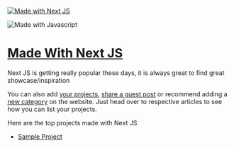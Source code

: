 [![Made with Next JS](https://madewithjavascript.club/_nuxt/uploads/9fea7ff-640.png)][made-with-next-js]

![Made with Javascript](https://madewithjavascript.club/Made-With-Javascript-Logo.png)

# [Made With Next JS][made-with-next-js]

Next JS is getting really popular these days, it is always great to find great showcase/inspiration

You can also add [your projects][request-project], [share a guest post][request-post] or recommend adding a [new category][request-category] on the website. Just head over to respective articles to see how you can list your projects.

Here are the top projects made with Next JS

- [Sample Project][sample-project]

[made-with-next-js]: https://madewithjavascript.club/categories/next-js "Made with Next JS"
[made-with-javascript]: https://madewithjavascript.club/ "Made with Javscript Club"
[sample-project]: ./../your-project-made-with-next-js-showcase.md "Project Name | Made with Next JS"
[request-project]: https://madewithjavascript.club/categories/request/project "Submit your project | Made with Javascript"
[request-post]: https://madewithjavascript.club/categories/request/post "Guest Post | Made with Javascript"
[request-category]: https://madewithjavascript.club/categories/request/categories "Suggest new JS framework | Made with Javascript"
